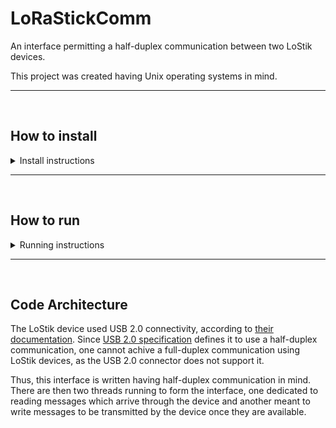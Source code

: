 # LoRaStickComm

An interface permitting a half-duplex communication between two LoStik devices.

This project was created having Unix operating systems in mind.

---
<br/>

## How to install
<details>
  <summary>Install instructions</summary>

  ### (Optional) Create a virtual environment
  If you wish to use a virtual environment, follow the below steps to create one:

  ```
  pip3 install --upgrade virtualenv
  virtualenv venv 
  ```

  To enter the virtual environment:

  ```
  source venv/bin/activate
  ```

  And to leave the virtual environment:
  ```
  deactivate
  ```

  ### Install the requirements
  This project requires Python 3, preferably version 3.7 or later. Install the project requirements and dependencies by executing:
  ```
  cd LoraComm
  pip3 install -r requirements.txt
  ```
</details>

---
<br/>

## How to run
<details>
  <summary>Running instructions</summary>
  To test the project using a virtual port:

  ```
  sudo su
  brew install socat
  ./run_virtual_port_linux.sh
  ```

  To run the project against an actual LoStik device connected to a port on your computer:

  ```
  sudo su
  make run
  ```

  To run the project in interactive mode, i.e. sending messages types on the terminal:

  ```
  sudo su
  make interactive
  ```
</details>

---
<br/>

## Code Architecture
The LoStik device used USB 2.0 connectivity, according to [their documentation](https://ronoth.com/products/lostik). Since [USB 2.0 specification](https://www.usb.org/document-library/usb-20-specification) defines it to use a half-duplex communication, one cannot achive a full-duplex communication using LoStik devices, as the USB 2.0 connector does not support it.

Thus, this interface is written having half-duplex communication in mind. There are then two threads running to form the interface, one dedicated to reading messages which arrive through the device and another meant to write messages to be transmitted by the device once they are available.